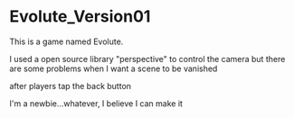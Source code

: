 # Evolute_Version01

 This is a game named Evolute.

 I used a open source library "perspective" to control the camera but there are some problems when I want a scene to be vanished
 
 after players tap the back button

 I'm a newbie...whatever, I believe I can make it
